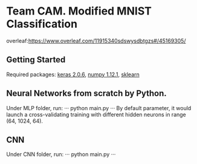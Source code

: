 # Team CAM. Modified MNIST Classification

overleaf:https://www.overleaf.com/11915340sdswysdbtgzs#/45169305/

## Getting Started
Required packages: [keras 2.0.6](https://keras.io/), [numpy 1.12.1](http://www.numpy.org/), [sklearn](http://scikit-learn.org/stable/)

## Neural Networks from scratch by Python.
Under MLP folder, run:
···
python main.py
···
By default parameter, it would launch a cross-validating training with different hidden neurons in range (64, 1024, 64).


## CNN
Under CNN folder, run:
···
python main.py
···
